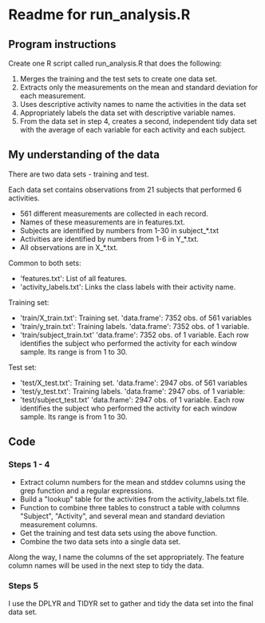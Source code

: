 # Readme for run_analysis.R

## Program instructions

Create one R script called run_analysis.R that does the following:
 
1. Merges the training and the test sets to create one data set.
2. Extracts only the measurements on the mean and standard deviation for each measurement. 
3. Uses descriptive activity names to name the activities in the data set
4. Appropriately labels the data set with descriptive variable names. 
5. From the data set in step 4, creates a second, independent tidy data set with the average of each variable for each activity and each subject.

## My understanding of the data

There are two data sets - training and test.

Each data set contains observations from 21 subjects that performed 6 activities. 

* 561 different measurements are collected in each record. 
* Names of these measurements are in features.txt.
* Subjects are identified by numbers from 1-30 in subject_*.txt
* Activities are identified by numbers from 1-6 in Y_*.txt.
* All observations are in X_*.txt.
   
Common to both sets:
* 'features.txt': List of all features.
* 'activity_labels.txt': Links the class labels with their activity name.

Training set:

* 'train/X_train.txt': Training set. 'data.frame':  7352 obs. of  561 variables
* 'train/y_train.txt': Training labels. 'data.frame':  7352 obs. of  1 variable.
* 'train/subject_train.txt' 'data.frame':  7352 obs. of  1 variable. Each row identifies the subject who performed the activity for each window sample. Its range is from 1 to 30. 

Test set: 

* 'test/X_test.txt': Training set. 'data.frame':  2947 obs. of  561 variables
* 'test/y_test.txt': Training labels. 'data.frame':  2947 obs. of  1 variable:
* 'test/subject_test.txt' 'data.frame':  2947 obs. of  1 variable. Each row identifies the subject who performed the activity for each window sample. Its range is from 1 to 30. 

## Code

### Steps 1 - 4

* Extract column numbers for the mean and stddev columns using the grep function and a regular expressions.
* Build a "lookup" table for the activities from the activity_labels.txt file.
* Function to combine three tables to construct a table with columns "Subject", "Activity", and several mean and standard deviation measurement columns.
* Get the training and test data sets using the above function.
* Combine the two data sets into a single data set.

Along the way, I name the columns of the set appropriately. The feature column names will be used in the next step to tidy the data.

### Steps 5

I use the DPLYR and TIDYR set to gather and tidy the data set into the final data set.


